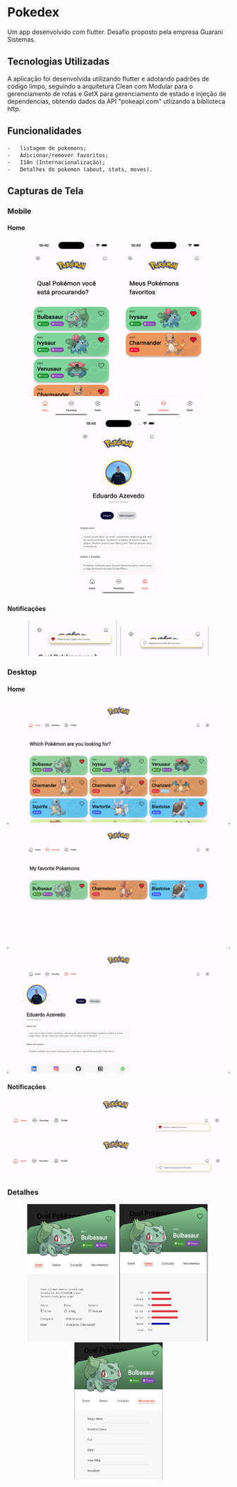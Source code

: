 # Pokedex

Um app desenvolvido com flutter. Desafio proposto pela empresa Guarani Sistemas.

## Tecnologias Utilizadas

A aplicação foi desenvolvida utilizando flutter e adotando padrões de código limpo, seguindo a arquitetura Clean com Modular para o gerenciamento de rotas e GetX para gerenciamento de estado e injeção de dependencias, obtendo dados da API "pokeapi.com" utlizando a biblioteca http.

## Funcionalidades

    -   listagem de pokemons;
    -   Adicionar/remover favoritos;
    -   I18n (Internacionalização);
    -   Detalhes do pokemon (about, stats, moves).

## Capturas de Tela
### Mobile
#### Home
<div align="center">
	<img width="200" height="400" src="./screenshots/mobile/home.png"/>
    <span style="padding-left:5px"></span>
    <img width="200" height="400" src="./screenshots/mobile/favorites.png"/>
    <span style="padding-left:5px"></span>
    <img width="200" height="400" src="./screenshots/mobile/profile.png" />
</div>

#### Notificações
<div align="center">
    <img width="200" src="./screenshots/mobile/fav_add.png"/>
    <span style="padding-left:5px"></span>
    <img width="200" src="./screenshots/mobile/fav_remove.png"/>
</div>

### Desktop
#### Home
<div align="center">
	<img src="./screenshots/desktop/home.png"/>
    <img src="./screenshots/desktop/favorites.png"/>
    <img src="./screenshots/desktop/profile.png" />
</div>

#### Notificações
<div align="center">
    <img src="./screenshots/desktop/fav_add.png"/>
    <img src="./screenshots/desktop/fav_remove.png"/>
</div>

### Detalhes
<div align="center">
    <img width="200" height="310" src="./screenshots/common/about.png"/>
    <span style="padding-left:5px"></span>
    <img width="200" height="310" src="./screenshots/common/stats.png"/>
    <span style="padding-left:5px"></span>
    <img width="200" height="310" src="./screenshots/common/moves.png" />
</div>